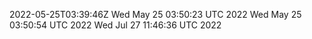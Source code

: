 2022-05-25T03:39:46Z
Wed May 25 03:50:23 UTC 2022
Wed May 25 03:50:54 UTC 2022
Wed Jul 27 11:46:36 UTC 2022
